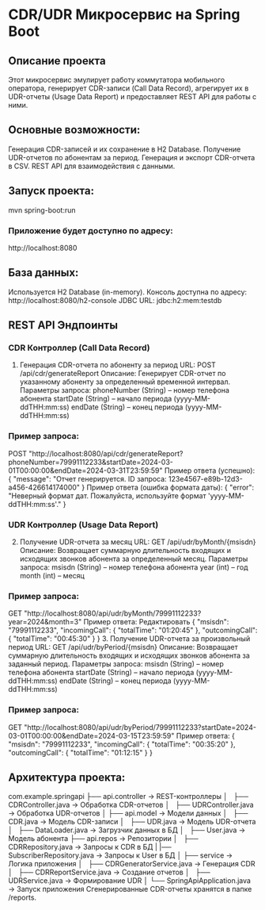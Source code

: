 # CDR/UDR Микросервис на Spring Boot
## Описание проекта
Этот микросервис эмулирует работу коммутатора мобильного оператора, генерирует CDR-записи (Call Data Record), агрегирует их в UDR-отчеты (Usage Data Report) и предоставляет REST API для работы с ними.

## Основные возможности:
Генерация CDR-записей и их сохранение в H2 Database.
Получение UDR-отчетов по абонентам за период.
Генерация и экспорт CDR-отчета в CSV.
REST API для взаимодействия с данными.

## Запуск проекта:
mvn spring-boot:run
### Приложение будет доступно по адресу:
http://localhost:8080

## База данных:
Используется H2 Database (in-memory).
Консоль доступна по адресу: http://localhost:8080/h2-console
JDBC URL: jdbc:h2:mem:testdb

## REST API Эндпоинты
### CDR Контроллер (Call Data Record)
1. Генерация CDR-отчета по абоненту за период
URL: POST /api/cdr/generateReport
Описание: Генерирует CDR-отчет по указанному абоненту за определенный временной интервал.
Параметры запроса:
phoneNumber (String) – номер телефона абонента
startDate (String) – начало периода (yyyy-MM-ddTHH:mm:ss)
endDate (String) – конец периода (yyyy-MM-ddTHH:mm:ss)

### Пример запроса:
POST "http://localhost:8080/api/cdr/generateReport?phoneNumber=79991112233&startDate=2024-03-01T00:00:00&endDate=2024-03-31T23:59:59"
Пример ответа (успешно):
{
    "message": "Отчет генерируется. ID запроса: 123e4567-e89b-12d3-a456-426614174000"
}
Пример ответа (ошибка формата даты):
{
    "error": "Неверный формат дат. Пожалуйста, используйте формат 'yyyy-MM-ddTHH:mm:ss'."
}

### UDR Контроллер (Usage Data Report)
2. Получение UDR-отчета за месяц
URL: GET /api/udr/byMonth/{msisdn}
Описание: Возвращает суммарную длительность входящих и исходящих звонков абонента за определенный месяц.
Параметры запроса:
msisdn (String) – номер телефона абонента
year (int) – год
month (int) – месяц
### Пример запроса:
GET "http://localhost:8080/api/udr/byMonth/79991112233?year=2024&month=3"
Пример ответа:
Редактировать
{
    "msisdn": "79991112233",
    "incomingCall": { 
        "totalTime": "01:20:45"
    },
    "outcomingCall": { 
        "totalTime": "00:45:30"
    }
}
3. Получение UDR-отчета за произвольный период
URL: GET /api/udr/byPeriod/{msisdn}
Описание: Возвращает суммарную длительность входящих и исходящих звонков абонента за заданный период.
Параметры запроса:
msisdn (String) – номер телефона абонента
startDate (String) – начало периода (yyyy-MM-ddTHH:mm:ss)
endDate (String) – конец периода (yyyy-MM-ddTHH:mm:ss)
### Пример запроса:
GET "http://localhost:8080/api/udr/byPeriod/79991112233?startDate=2024-03-01T00:00:00&endDate=2024-03-15T23:59:59"
Пример ответа:
{
    "msisdn": "79991112233",
    "incomingCall": {
        "totalTime": "00:35:20"
    },
    "outcomingCall": { 
        "totalTime": "01:12:15"
    }
}

## Архитектура проекта:
 com.example.springapi
├──  api.controller → REST-контроллеры
│   ├── CDRController.java → Обработка CDR-отчетов
│   ├── UDRController.java → Обработка UDR-отчетов
│
├──  api.model → Модели данных
│   ├── CDR.java → Модель CDR-записи
│   ├── UDR.java → Модель UDR-отчета
│   ├── DataLoader.java → Загрузчик данных в БД
│   ├── User.java → Модель абонента
├──  api.repos → Репозитории
│   ├── CDRRepository.java → Запросы к CDR в БД
|   |── SubscriberRepository.java → Запросы к User в БД
│
├──  service → Логика приложения
│   ├── CDRGeneratorService.java → Генерация CDR
│   ├── CDRReportService.java → Создание отчетов
│   ├── UDRService.java → Формирование UDR
│
└──  SpringApiApplication.java → Запуск приложения
Сгенерированные CDR-отчеты хранятся в папке /reports.
